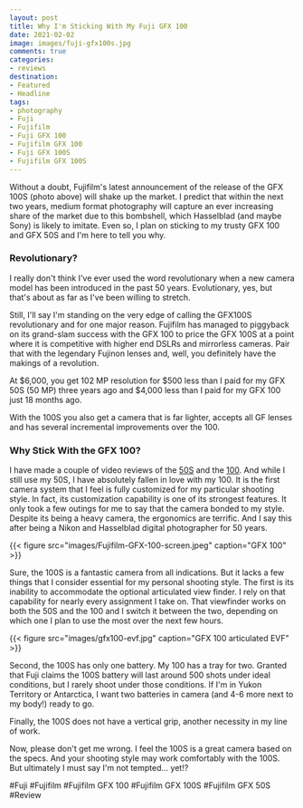 ```yaml
---
layout: post
title: Why I'm Sticking With My Fuji GFX 100
date: 2021-02-02
image: images/fuji-gfx100s.jpg
comments: true
categories: 
- reviews
destination: 
- Featured
- Headline
tags:
- photography
- Fuji
- Fujifilm
- Fuji GFX 100
- Fujifilm GFX 100
- Fuji GFX 100S
- Fujifilm GFX 100S
---
```

	
Without a doubt, Fujifilm's latest announcement of the release of the GFX 100S (photo above) will shake up the market. I predict that within the next two years, medium format photography will capture an ever increasing share of the market due to this bombshell, which Hasselblad (and maybe Sony) is likely to imitate. Even so, I plan on sticking to my trusty GFX 100 and GFX 50S and I'm here to tell you why.
	
### Revolutionary?
	
I really don't think I've ever used the word revolutionary when a new camera model has been introduced in the past 50 years. Evolutionary, yes, but that's about as far as I've been willing to stretch. 
	
Still, I'll say I'm standing on the very edge of calling the GFX100S revolutionary and for one major reason. Fujifilm has managed to piggyback on its grand-slam success with the GFX 100 to price the GFX 100S at a point where it is competitive with higher end DSLRs and mirrorless cameras. Pair that with the legendary Fujinon lenses and, well, you definitely have the makings of a revolution. 
	
At $6,000, you get 102 MP resolution for $500 less than I paid for my GFX 50S (50 MP) three years ago and $4,000 less than I paid for my GFX 100 just 18 months ago. 
	
With the 100S you also get a camera that is far lighter, accepts all GF lenses and has several incremental improvements over the 100. 
	
### Why Stick With the GFX 100?
	
I have made a couple of video reviews of the [50S](https://youtu.be/8Q1D0B8bVRU) and the [100](https://youtu.be/8Q1D0B8bVRU). And while I still use my 50S, I have absolutely fallen in love with my 100. It is the first camera system that I feel is fully customized for my particular shooting style. In fact, its customization capability is one of its strongest features. It only took a few outings for me to say that the camera bonded to my style. Despite its being a heavy camera, the ergonomics are terrific. And I say this after being a Nikon and Hasselblad digital photographer for 50 years. 

{{< figure src="images/Fujifilm-GFX-100-screen.jpeg" caption="GFX 100" >}}
	
Sure, the 100S is a fantastic camera from all indications. But it lacks a few things that I consider essential for my personal shooting style. The first is its inability to accommodate the optional articulated view finder. I rely on that capability for nearly every assignment I take on. That viewfinder works on both the 50S and the 100 and I switch it between the two, depending on which one I plan to use the most over the next few hours. 

{{< figure src="images/gfx100-evf.jpg" caption="GFX 100 articulated EVF" >}}
	
Second, the 100S has only one battery. My 100 has a tray for two. Granted that Fuji claims the 100S battery will last around 500 shots under ideal conditions, but I rarely shoot under those conditions. If I'm in Yukon Territory or Antarctica, I want two batteries in camera (and 4-6 more next to my body!) ready to go. 
	
Finally, the 100S does not have a vertical grip, another necessity in my line of work. 
	
Now, please don't get me wrong. I feel the 100S is a great camera based on the specs. And your shooting style may work comfortably with the 100S. But ultimately I must say I'm not tempted... yet!? 	
	
#Fuji
#Fujifilm
#Fujifilm GFX 100
#Fujifilm GFX 100S
#Fujifilm GFX 50S
#Review